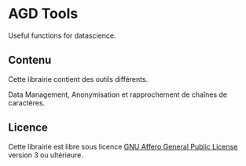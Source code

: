 ﻿# AGD Tools

Useful functions for datascience.

## Contenu

Cette librairie contient des outils différents.

Data Management, Anonymisation et rapprochement de chaînes de caractères.

## Licence

Cette librairie est libre sous licence [GNU Affero General Public License](http://www.gnu.org/licenses/agpl.html) version 3 ou ultérieure.

